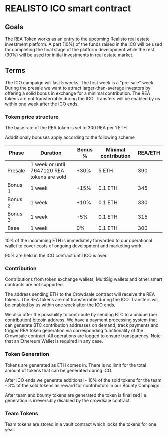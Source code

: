 # REALISTO ICO smart contract

## Goals

The REA Token works as an entry to the upcoming Realisto real estate investment platform. A part (10%) of the funds raised in the ICO will be used for completing the final stage of the platform development while the rest (90%) will be used for initial investments in real estate market.    

## Terms

The ICO campaign will last 5 weeks. The first week is a "pre-sale" week. During the presale we want to attract larger-than-average investors by offering a solid bonus in exchange for a minimal contribution. The REA tokens are not transferrable during the ICO. Transfers will be enabled by us within one week after the ICO ends.

### Token price structure

The base rate of the REA token is set to 300 REA per 1 ETH.

Addditionaly bonuses apply according to the following scheme

| Phase |	Duration | Bonus % | Minimal contribution | REA/ETH |
| ----- | --------- | ------- | -------------------- | ---- |
| Presale | 1 week or until 7647120 REA tokens are sold | +30% | 5 ETH | 390 |
| Bonus 1 | 1 week  | +15% | 0.1 ETH | 345 |
| Bonus 2 | 1 week  | +10% | 0.1 ETH | 330 |
| Bonus 3 | 1 week  | +5% | 0.1 ETH | 315 |
| Base | 1 week  | 0% | 0.1 ETH | 300 |

10% of the incomming ETH is immediately forwarded to our operational wallet to cover costs of ongoing development and marketing work.

90% are held in the ICO contract until ICO is over.

### Contribution

Contributions from token exchange wallets, MultiSig wallets and other smart contracts are not supported. 

The address sending ETH to the Crowdsale contract will receive the REA tokens.
The REA tokens are not transferrable during the ICO. Transfers will be enabled by us within one week after the ICO ends.

We also offer the possibility to contribute by sending BTC to a unique (per contribution) bitcoin address. We have a payment processing system that can generate BTC contribution addresses on demand, track payments and trigger REA token generation via corresponding functionality of the Crowdsale contract. All operations are logged to ensure transparency. Note that an Ethereum Wallet is required in any case. 

### Token Generation

Tokens are generated as ETH comes in. There is no limit for the total amount of tokens that can be generated during ICO. 

After ICO ends we generate additional 
	- 10% of the sold tokens for the team
	- 3% of the sold tokens as reward for contributors in our Bounty Campaign.

After team and bounty tokens are generated the token is finalized i.e. generation is irreversibly disabled by the crowdsale contract.

### Team Tokens

Team tokens are stored in a vault contract which locks the tokens for one year. 

 

